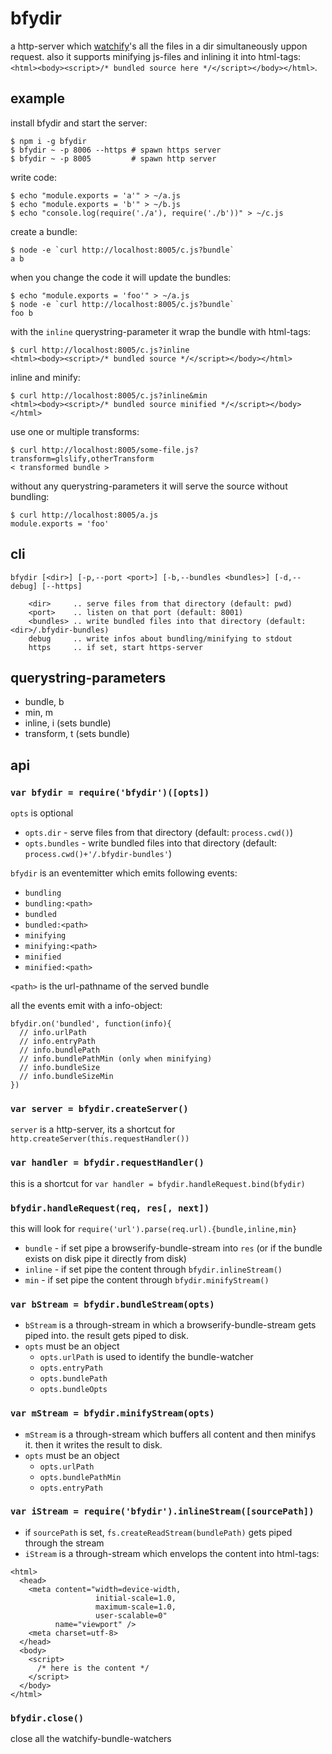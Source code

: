# bfydir

a http-server which [watchify](https://github.com/substack/watchify)'s
all the files in a dir simultaneously uppon request. also it supports
minifying js-files and inlining it into html-tags:
`<html><body><script>/* bundled source here */</script></body></html>`.

## example

install bfydir and start the server:
```
$ npm i -g bfydir
$ bfydir ~ -p 8006 --https # spawn https server
$ bfydir ~ -p 8005         # spawn http server
```

write code:
```
$ echo "module.exports = 'a'" > ~/a.js
$ echo "module.exports = 'b'" > ~/b.js
$ echo "console.log(require('./a'), require('./b'))" > ~/c.js
```

create a bundle:
```
$ node -e `curl http://localhost:8005/c.js?bundle`
a b
```

when you change the code it will update the bundles:
```
$ echo "module.exports = 'foo'" > ~/a.js
$ node -e `curl http://localhost:8005/c.js?bundle`
foo b
```

with the `inline` querystring-parameter it wrap the bundle with html-tags:
```
$ curl http://localhost:8005/c.js?inline
<html><body><script>/* bundled source */</script></body></html>
```

inline and minify:
```
$ curl http://localhost:8005/c.js?inline&min
<html><body><script>/* bundled source minified */</script></body></html>
```

use one or multiple transforms:
```
$ curl http://localhost:8005/some-file.js?transform=glslify,otherTransform
< transformed bundle >
```

without any querystring-parameters it will serve the source without bundling:
```
$ curl http://localhost:8005/a.js
module.exports = 'foo'
```

## cli

```
bfydir [<dir>] [-p,--port <port>] [-b,--bundles <bundles>] [-d,--debug] [--https]

    <dir>     .. serve files from that directory (default: pwd)
    <port>    .. listen on that port (default: 8001)
    <bundles> .. write bundled files into that directory (default: <dir>/.bfydir-bundles)
    debug     .. write infos about bundling/minifying to stdout
    https     .. if set, start https-server
```

## querystring-parameters

* bundle, b
* min, m
* inline, i (sets bundle)
* transform, t (sets bundle)

## api

### `var bfydir = require('bfydir')([opts])`

`opts` is optional

* `opts.dir` - serve files from that directory (default: `process.cwd()`)
* `opts.bundles` - write bundled files into that directory
  (default: `process.cwd()+'/.bfydir-bundles'`)

`bfydir` is an eventemitter which emits following events:

* `bundling`
* `bundling:<path>`
* `bundled`
* `bundled:<path>`
* `minifying`
* `minifying:<path>`
* `minified`
* `minified:<path>`

`<path>` is the url-pathname of the served bundle

all the events emit with a info-object:

```
bfydir.on('bundled', function(info){
  // info.urlPath
  // info.entryPath
  // info.bundlePath
  // info.bundlePathMin (only when minifying)
  // info.bundleSize
  // info.bundleSizeMin
})
```

### `var server = bfydir.createServer()`

`server` is a http-server, its a shortcut for
`http.createServer(this.requestHandler())`

### `var handler = bfydir.requestHandler()`

this is a shortcut for `var handler = bfydir.handleRequest.bind(bfydir)`

### `bfydir.handleRequest(req, res[, next])`

this will look for `require('url').parse(req.url).{bundle,inline,min}`

* `bundle` - if set pipe a browserify-bundle-stream into `res` (or if the
  bundle exists on disk pipe it directly from disk)
* `inline` - if set pipe the content through `bfydir.inlineStream()`
* `min` - if set pipe the content through `bfydir.minifyStream()`

### `var bStream = bfydir.bundleStream(opts)`

* `bStream` is a through-stream in which a browserify-bundle-stream gets
  piped into. the result gets piped to disk.
* `opts` must be an object
  * `opts.urlPath` is used to identify the bundle-watcher
  * `opts.entryPath` 
  * `opts.bundlePath`
  * `opts.bundleOpts`

### `var mStream = bfydir.minifyStream(opts)`

* `mStream` is a through-stream which buffers all content and then minifys it.
  then it writes the result to disk.
* `opts` must be an object
  * `opts.urlPath`
  * `opts.bundlePathMin`
  * `opts.entryPath`

### `var iStream = require('bfydir').inlineStream([sourcePath])`

* if `sourcePath` is set, `fs.createReadStream(bundlePath)` gets piped through
  the stream
* `iStream` is a through-stream which envelops the content into html-tags:

```
<html>
  <head>
    <meta content="width=device-width,
                   initial-scale=1.0,
                   maximum-scale=1.0,
                   user-scalable=0"
          name="viewport" />
    <meta charset=utf-8>
  </head>
  <body>
    <script>
      /* here is the content */
    </script>
  </body>
</html>
```

### `bfydir.close()`

close all the watchify-bundle-watchers

